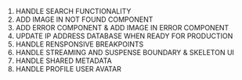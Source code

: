 1. HANDLE SEARCH FUNCTIONALITY
2. ADD IMAGE IN NOT FOUND COMPONENT
3. ADD ERROR COMPONENT & ADD IMAGE IN ERROR COMPONENT
4. UPDATE IP ADDRESS DATABASE WHEN READY FOR PRODUCTION
5. HANDLE RENSPONSIVE BREAKPOINTS
6. HANDLE STREAMING AND SUSPENSE BOUNDARY & SKELETON UI
7. HANDLE SHARED METADATA
8. HANDLE PROFILE USER AVATAR